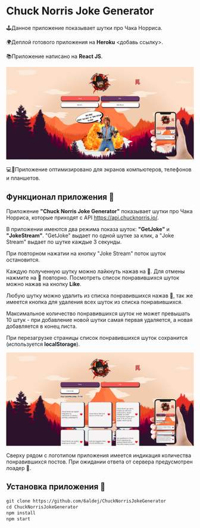 # Chuck Norris Joke Generator
  🕹Данное приложение показывает шутки про Чака Норриса.  
  
  🌍Деплой готового приложения на **Heroku** <добавь ссылку>.  
  
  📚Приложение написано на **React JS**.
  
   ![Image alt](https://github.com/6aldej/ImagesForProjects/blob/master/chuck-joke-generator/home.png)
  
  💻📱Приложение оптимизировано для экранов компьютеров, телефонов и планшетов.

  ## Функционал приложения 🎢
  Приложение **"Chuck Norris Joke Generator"** показывает шутки про Чака Норриса, которые приходят с API <https://api.chucknorris.io/>.
  
  В приложении имеются два режима показа шуток: **"GetJoke"** и **"JokeStream"**. "GetJoke" выдает по одной шутке за клик, а "Joke Stream" выдает по шутке каждые 3 секунды. 
  
  При повторном нажатии на кнопку "Joke Stream" поток шуток остановится.
  
  Каждую полученную шутку можно лайкнуть нажав на 💖. Для отмены нажмите на 💖 повторно. Посмотреть список понравившихся шуток можно нажав на кнопку **Like**. 
  
  Любую шутку можно удалить из списка понравившихся нажав 💖, так же имеется кнопка для удаления всех шуток из списка понравившихся. 
  
  Максимальное количество понравившихся шуток не может превышать 10 штук - при добавление новой шутки самая первая удаляется, а новая добавляется в конец листа.
  
  При перезагрузке страницы список понравившихся шуток сохранится (используется **localStorage**).

  ![Image alt](https://github.com/6aldej/ImagesForProjects/blob/master/chuck-joke-generator/like.png)
  
  Сверху рядом с логотипом приложения имеется индикация количества понравившихся постов.
  При ожидании ответа от сервера предусмотрен лоадер 🤠.

## Установка приложения 🚀

    git clone https://github.com/6aldej/ChuckNorrisJokeGenerator
    cd ChuckNorrisJokeGenerator
    npm install
    npm start

